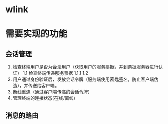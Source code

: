 # wlink

# 需要实现的功能

## 会话管理
1. 检查终端用户是否为合法用户（获取用户的服务票据，并到票据服务器进行认证）
  1.1 检查终端传递服务票据
    1.1.1 
  1.2 
2. 用户通过身份验证后，发放会话令牌（服务端使用密匙签名，防止客户端伪造），并传送给客户端。
3. 断线重连（通过客户端传递的会话令牌）
4. 管理终端的连接状态(在线/离线)

## 消息的路由
